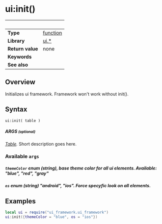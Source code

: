 # ui:init()

|                      | &nbsp; 
| -------------------- | ---------------------------------------------------------------
| __Type__             | [function](http://docs.coronalabs.com/api/type/Function.html)
| __Library__          | [ui.*](Readme.markdown)
| __Return value__     | none
| __Keywords__         | 
| __See also__         | 


## Overview

Initializes ui framework. Framework won't work without init().


## Syntax

	ui:init( table )

##### ARGS <small>(optional)</small>
_[Table](http://docs.coronalabs.com/api/type/Table.html)._ Short description goes here.

### Available `args`

##### `themeColor` enum (string), base theme color for all ui elements. Available: "blue", "red", "gray"
##### `os` enum (string) "android", "ios". Force specyfic look on all elements.

## Examples

``````lua
local ui = require("ui_framework.ui_framework")
ui:init({themeColor = "blue", os = "ios"})
``````
